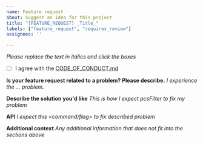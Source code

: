 ```yaml
---
name: Feature request
about: Suggest an idea for this project
title: "[FEATURE_REQUEST] _Title_"
labels: ["feature_request", "requires_review"]
assignees: ''

---
```


_Please replace the text in italics and click the boxes_

- [ ] I agree with the [CODE_OF_CONDUCT.md](../../CODE_OF_CONDUCT.md)

**Is your feature request related to a problem? Please describe.**
_I experience the ... problem._

**Describe the solution you'd like**
_This is how I expect pcsFilter to fix my problem_

**API**
_I expect this <command/flag> to fix described problem_

**Additional context**
_Any additional information that does not fit into the sections above_
